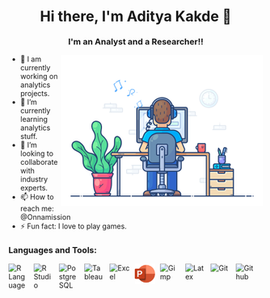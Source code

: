 <h1 align="center"> Hi there, I'm Aditya Kakde 👋 </h1>

<h3 align="center"> I'm an Analyst and a Researcher!! </h3>

<img align="right" alt="coding" width="400" src="Images/animation.gif">

- 🔭 I am currently working on analytics projects.
- 🌱 I’m currently learning analytics stuff.
- 👯 I’m looking to collaborate with industry experts.
- 📫 How to reach me: @Onnamission
- ⚡ Fun fact: I love to play games.

### Languages and Tools:

<img align="left" alt="R Language" width="40px" src="https://cdn.jsdelivr.net/gh/devicons/devicon/icons/r/r-original.svg" style="padding-right:10px;"/>
<img align="left" alt="R Studio" width="40px" src="https://cdn.jsdelivr.net/gh/devicons/devicon/icons/rstudio/rstudio-original.svg" style="padding-right:10px;"/>
<img align="left" alt="Postgre SQL" width="40px" src="https://cdn.jsdelivr.net/gh/devicons/devicon/icons/postgresql/postgresql-original.svg" style="padding-right:10px;"/>
<img align="left" alt="Tableau" width="40px" src="https://surveymonkey-assets.s3.amazonaws.com/papiasset/apps/logos/2e989404-aed0-41ea-9198-ddc1c76d7a4a" style="padding-right:10px;"/>
<img align="left" alt="Excel" width="40px" src="https://upload.wikimedia.org/wikipedia/commons/thumb/3/34/Microsoft_Office_Excel_%282019%E2%80%93present%29.svg/2203px-Microsoft_Office_Excel_%282019%E2%80%93present%29.svg.png" style="padding-right:10px;"/>
<img align="left" alt="Powerpoint" width="40px" src="Images/powerpoint.png" style="padding-right:10px;"/>
<img align="left" alt="Gimp" width="40px" src="https://cdn.jsdelivr.net/gh/devicons/devicon/icons/gimp/gimp-original.svg" style="padding-right:10px;"/>
<img align="left" alt="Latex" width="40px" src="https://cdn.jsdelivr.net/gh/devicons/devicon/icons/latex/latex-original.svg" style="padding-right:10px;"/>
<img align="left" alt="Git" width="40px" src="https://cdn.jsdelivr.net/gh/devicons/devicon/icons/git/git-original.svg" style="padding-right:10px;"/>
<img align="left" alt="Github" width="40px" src="https://cdn.jsdelivr.net/gh/devicons/devicon/icons/github/github-original.svg" style="padding-right:10px;"/>

